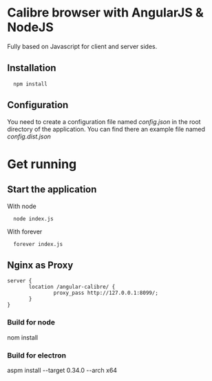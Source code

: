 # Calibre browser with AngularJS & NodeJS
Fully based on Javascript for client and server sides.

## Installation

```
  npm install
```

## Configuration

You need to create a configuration file named *config.json* in the root directory of the application. You can find there 
an example file named *config.dist.json*

# Get running

## Start the application
With node
```
  node index.js
```

With forever
```
  forever index.js
```

## Nginx as Proxy

```
server {
       location /angular-calibre/ {
               proxy_pass http://127.0.0.1:8099/;
       }
}
```

### Build for node
nom install

### Build for electron
aspm install --target 0.34.0 --arch x64